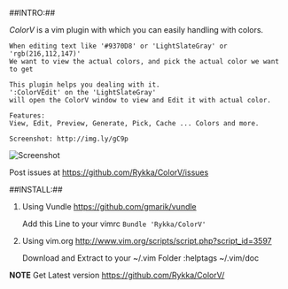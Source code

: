 ##INTRO:##

   *ColorV* is a vim plugin with which you can easily handling with colors.
   
    When editing text like '#9370D8' or 'LightSlateGray' or 'rgb(216,112,147)'
    We want to view the actual colors, and pick the actual color we want to get

    This plugin helps you dealing with it.
    ':ColorVEdit' on the 'LightSlateGray' 
    will open the ColorV window to view and Edit it with actual color.

    Features:
    View, Edit, Preview, Generate, Pick, Cache ... Colors and more.

    Screenshot: http://img.ly/gC9p
![Screenshot](http://s3.amazonaws.com/imgly_production/3953605/large.png)

Post issues at https://github.com/Rykka/ColorV/issues 

##INSTALL:##

1. Using Vundle  https://github.com/gmarik/vundle 

    Add this Line to your vimrc
    `Bundle 'Rykka/ColorV'` 

2. Using vim.org http://www.vim.org/scripts/script.php?script_id=3597

    Download and Extract to your ~/.vim Folder
    :helptags ~/.vim/doc
    
**NOTE**   Get Latest version
           https://github.com/Rykka/ColorV/
